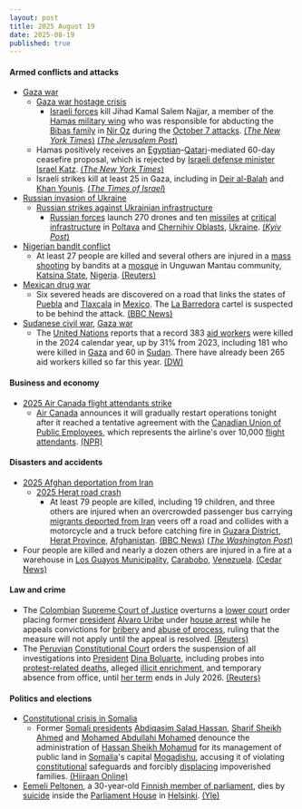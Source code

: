 ```yaml
---
layout: post
title: 2025 August 19
date: 2025-08-19
published: true
---
```



#### Armed conflicts and attacks

* [Gaza war](https://en.wikipedia.org/wiki/Gaza_war "Gaza war")
  * [Gaza war hostage crisis](https://en.wikipedia.org/wiki/Gaza_war_hostage_crisis "Gaza war hostage crisis")
    * [Israeli forces](https://en.wikipedia.org/wiki/Israeli_forces "Israeli forces") kill Jihad Kamal Salem Najjar, a member of the [Hamas military wing](https://en.wikipedia.org/wiki/Hamas_military_wing "Hamas military wing") who was responsible for abducting the [Bibas family](https://en.wikipedia.org/wiki/Yarden_Bibas "Yarden Bibas") in [Nir Oz](https://en.wikipedia.org/wiki/Nir_Oz "Nir Oz") during the [October 7 attacks](https://en.wikipedia.org/wiki/October_7_attacks "October 7 attacks"). [(*The New York Times*)](https://www.nytimes.com/2025/08/19/world/middleeast/hamas-israel-bibas-kidnapping.html) [(*The Jerusalem Post*)](https://www.jpost.com/israel-news/defense-news/article-864702)
  * Hamas positively receives an [Egyptian](https://en.wikipedia.org/wiki/Egypt "Egypt")–[Qatari](https://en.wikipedia.org/wiki/Qatar "Qatar")-mediated 60-day ceasefire proposal, which is rejected by [Israeli defense minister](https://en.wikipedia.org/wiki/Ministry_of_Defense_%28Israel%29 "Ministry of Defense (Israel)") [Israel Katz](https://en.wikipedia.org/wiki/Israel_Katz "Israel Katz"). [(*The New York Times*)](https://www.nytimes.com/2025/08/18/world/middleeast/hamas-israel-gaza-ceasefire.html)
  * Israeli strikes kill at least 25 in Gaza, including in [Deir al-Balah](https://en.wikipedia.org/wiki/Deir_al-Balah "Deir al-Balah") and [Khan Younis](https://en.wikipedia.org/wiki/Khan_Younis "Khan Younis"). [(*The Times of Israel*)](https://www.timesofisrael.com/palestinians-say-25-killed-in-gaza-strikes-overnight-as-aid-efforts-stepped-up/)
* [Russian invasion of Ukraine](https://en.wikipedia.org/wiki/Russian_invasion_of_Ukraine "Russian invasion of Ukraine")
  * [Russian strikes against Ukrainian infrastructure](https://en.wikipedia.org/wiki/Russian_strikes_against_Ukrainian_infrastructure_%282022%E2%80%93present%29 "Russian strikes against Ukrainian infrastructure (2022–present)")
    * [Russian forces](https://en.wikipedia.org/wiki/Russian_Armed_Forces "Russian Armed Forces") launch 270 drones and ten [missiles](https://en.wikipedia.org/wiki/Missile "Missile") at [critical infrastructure](https://en.wikipedia.org/wiki/Critical_infrastructure "Critical infrastructure") in [Poltava](https://en.wikipedia.org/wiki/Poltava_Oblast "Poltava Oblast") and [Chernihiv Oblasts](https://en.wikipedia.org/wiki/Chernihiv_Oblast "Chernihiv Oblast"), [Ukraine](https://en.wikipedia.org/wiki/Ukraine "Ukraine"). [(*Kyiv Post*)](https://www.kyivpost.com/post/58536)
* [Nigerian bandit conflict](https://en.wikipedia.org/wiki/Nigerian_bandit_conflict "Nigerian bandit conflict")
  * At least 27 people are killed and several others are injured in a [mass shooting](https://en.wikipedia.org/wiki/Mass_shooting "Mass shooting") by bandits at a [mosque](https://en.wikipedia.org/wiki/Mosque "Mosque") in Unguwan Mantau community, [Katsina State](https://en.wikipedia.org/wiki/Katsina_State "Katsina State"), [Nigeria](https://en.wikipedia.org/wiki/Nigeria "Nigeria"). [(Reuters)](https://www.reuters.com/world/africa/bandits-kill-least-27-northern-nigeria-mosque-attack-officials-say-2025-08-19/)
* [Mexican drug war](https://en.wikipedia.org/wiki/Mexican_drug_war "Mexican drug war")
  * Six severed heads are discovered on a road that links the states of [Puebla](https://en.wikipedia.org/wiki/Puebla "Puebla") and [Tlaxcala](https://en.wikipedia.org/wiki/Tlaxcala "Tlaxcala") in [Mexico](https://en.wikipedia.org/wiki/Mexico "Mexico"). The [La Barredora](https://en.wikipedia.org/wiki/La_Barredora "La Barredora") cartel is suspected to be behind the attack. [(BBC News)](https://www.bbc.com/news/articles/c8ry1m202nro)
* [Sudanese civil war](https://en.wikipedia.org/wiki/Sudanese_civil_war_%282023%E2%80%93present%29 "Sudanese civil war (2023–present)"), [Gaza war](https://en.wikipedia.org/wiki/Gaza_war "Gaza war")
  * The [United Nations](https://en.wikipedia.org/wiki/United_Nations "United Nations") reports that a record 383 [aid workers](https://en.wikipedia.org/wiki/Aid_worker "Aid worker") were killed in the 2024 calendar year, up by 31% from 2023, including 181 who were killed in [Gaza](https://en.wikipedia.org/wiki/Gaza_Strip "Gaza Strip") and 60 in [Sudan](https://en.wikipedia.org/wiki/Sudan "Sudan"). There have already been 265 aid workers killed so far this year. [(DW)](https://www.dw.com/en/aid-worker-deaths-surge-in-gaza-un-report-says/a-73694336)

#### Business and economy

* [2025 Air Canada flight attendants strike](https://en.wikipedia.org/wiki/2025_Air_Canada_flight_attendants_strike "2025 Air Canada flight attendants strike")
  * [Air Canada](https://en.wikipedia.org/wiki/Air_Canada "Air Canada") announces it will gradually restart operations tonight after it reached a tentative agreement with the [Canadian Union of Public Employees](https://en.wikipedia.org/wiki/Canadian_Union_of_Public_Employees "Canadian Union of Public Employees"), which represents the airline's over 10,000 [flight attendants](https://en.wikipedia.org/wiki/Flight_attendants "Flight attendants"). [(NPR)](https://www.npr.org/2025/08/19/nx-s1-5507052/air-canada-flights-resume-flight-attendants-union-strike)

#### Disasters and accidents

* [2025 Afghan deportation from Iran](https://en.wikipedia.org/wiki/2025_Afghan_deportation_from_Iran "2025 Afghan deportation from Iran")
  * [2025 Herat road crash](https://en.wikipedia.org/wiki/2025_Herat_road_crash "2025 Herat road crash")
    * At least 79 people are killed, including 19 children, and three others are injured when an overcrowded passenger bus carrying [migrants deported from Iran](https://en.wikipedia.org/wiki/Afghans_in_Iran "Afghans in Iran") veers off a road and collides with a motorcycle and a truck before catching fire in [Guzara District](https://en.wikipedia.org/wiki/Guzara_District "Guzara District"), [Herat Province](https://en.wikipedia.org/wiki/Herat_Province "Herat Province"), [Afghanistan](https://en.wikipedia.org/wiki/Afghanistan "Afghanistan"). [(BBC News)](https://www.bbc.com/news/articles/c336jj5xkvko) [(*The Washington Post*)](https://www.washingtonpost.com/world/2025/08/20/afghanistan-bus-crash-iran/)
* Four people are killed and nearly a dozen others are injured in a fire at a warehouse in [Los Guayos Municipality](https://en.wikipedia.org/wiki/Los_Guayos_Municipality "Los Guayos Municipality"), [Carabobo](https://en.wikipedia.org/wiki/Carabobo "Carabobo"), [Venezuela](https://en.wikipedia.org/wiki/Venezuela "Venezuela"). [(Cedar News)](https://cedarnews.net/newstasks/massive-fire-in-venezuela-los-guayos/871500/)

#### Law and crime

* The [Colombian](https://en.wikipedia.org/wiki/Colombia "Colombia") [Supreme Court of Justice](https://en.wikipedia.org/wiki/Supreme_Court_of_Justice_of_Colombia "Supreme Court of Justice of Colombia") overturns a [lower court](https://en.wikipedia.org/wiki/Judiciary_of_Colombia "Judiciary of Colombia") order placing former [president](https://en.wikipedia.org/wiki/President_of_Colombia "President of Colombia") [Álvaro Uribe](https://en.wikipedia.org/wiki/%C3%81lvaro_Uribe "Álvaro Uribe") under [house arrest](https://en.wikipedia.org/wiki/House_arrest "House arrest") while he appeals convictions for [bribery](https://en.wikipedia.org/wiki/Bribery "Bribery") and [abuse of process](https://en.wikipedia.org/wiki/Abuse_of_process "Abuse of process"), ruling that the measure will not apply until the appeal is resolved. [(Reuters)](https://www.reuters.com/world/americas/court-rejects-house-arrest-colombia-ex-president-uribe-during-appeal-2025-08-19/)
* The [Peruvian](https://en.wikipedia.org/wiki/Peru "Peru") [Constitutional Court](https://en.wikipedia.org/wiki/Constitutional_Court_of_Peru "Constitutional Court of Peru") orders the suspension of all investigations into [President](https://en.wikipedia.org/wiki/President_of_Peru "President of Peru") [Dina Boluarte](https://en.wikipedia.org/wiki/Dina_Boluarte "Dina Boluarte"), including probes into [protest-related deaths](https://en.wikipedia.org/wiki/Peruvian_protests_%282022%E2%80%932023%29#State_violence_towards_protesters "Peruvian protests (2022–2023)"), alleged [illicit enrichment](https://en.wikipedia.org/wiki/Illicit_enrichment "Illicit enrichment"), and temporary absence from office, until [her term](https://en.wikipedia.org/wiki/Presidency_of_Dina_Boluarte "Presidency of Dina Boluarte") ends in July 2026. [(Reuters)](https://www.reuters.com/world/americas/peruvian-court-shields-boluarte-criminal-investigations-until-end-term-2025-08-19/)

#### Politics and elections

* [Constitutional crisis in Somalia](https://en.wikipedia.org/wiki/Constitutional_crisis_in_Somalia "Constitutional crisis in Somalia")
  * Former [Somali presidents](https://en.wikipedia.org/wiki/President_of_Somalia "President of Somalia") [Abdiqasim Salad Hassan](https://en.wikipedia.org/wiki/Abdiqasim_Salad_Hassan "Abdiqasim Salad Hassan"), [Sharif Sheikh Ahmed](https://en.wikipedia.org/wiki/Sharif_Sheikh_Ahmed "Sharif Sheikh Ahmed") and [Mohamed Abdullahi Mohamed](https://en.wikipedia.org/wiki/Mohamed_Abdullahi_Mohamed "Mohamed Abdullahi Mohamed") denounce the administration of [Hassan Sheikh Mohamud](https://en.wikipedia.org/wiki/Hassan_Sheikh_Mohamud "Hassan Sheikh Mohamud") for its management of public land in [Somalia](https://en.wikipedia.org/wiki/Somalia "Somalia")'s capital [Mogadishu](https://en.wikipedia.org/wiki/Mogadishu "Mogadishu"), accusing it of violating [constitutional](https://en.wikipedia.org/wiki/Constitution_of_Somalia "Constitution of Somalia") safeguards and forcibly [displacing](https://en.wikipedia.org/wiki/Internal_displacement "Internal displacement") impoverished families. [(Hiiraan Online)](https://www.hiiraan.com/news4/2025/Aug/202606/former_somali_presidents_condemn_land_seizures_accuse_government_of_violating_constitution.aspx)
* [Eemeli Peltonen](https://en.wikipedia.org/wiki/Eemeli_Peltonen "Eemeli Peltonen"), a 30-year-old [Finnish member of parliament](https://en.wikipedia.org/wiki/Parliament_of_Finland#Members_of_the_Parliament "Parliament of Finland"), dies by [suicide](https://en.wikipedia.org/wiki/Suicide_in_Finland "Suicide in Finland") inside the [Parliament House](https://en.wikipedia.org/wiki/Parliament_House%2C_Helsinki "Parliament House, Helsinki") in [Helsinki](https://en.wikipedia.org/wiki/Helsinki "Helsinki"). [(Yle)](https://yle.fi/a/74-20178221)
